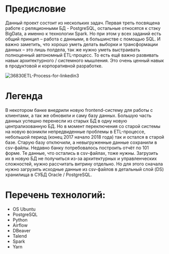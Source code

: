 # Предисловие
Данный проект состоит из нескольких задач. Первая треть посвящена работе с реляционными БД - PostgreSQL, 
остальные относятся к стэку BigData, а именно к технологии Spark. Но при этом у всех заданий есть общий принцип – работа с данными, 
в большинстве с помощью SQL. И важно заметить, что хорошо уметь делать выборки и трансформации данных – это лишь полдела, 
так же нужно уметь выстраивать полноценный автономный ETL-процесс. То есть ещё важно развивать навык архитектурного / системного мышления. 
Это очень ценный навык в продуктовой и корпоративной разработке.

![36830ETL-Process-for-linkedin3](https://github.com/poludin/full_cycle_etl/assets/70154853/e8fd697a-5d76-457a-a295-f98fab2cb794)

# Легенда
В некотором банке внедрили новую frontend-систему для работы с клиентами, а так же обновили и саму базу данных. Большую часть данных успешно 
перенесли из старых БД в одну новую централизованную БД.  Но в момент переключения со старой системы на новую возникли непредвиденные проблемы в ETL-процессе, 
небольшой период (конец 2017 начало 2018 года) так и остался в старой базе. Старую базу отключили, а невыгруженные данные сохранили в csv-файлы. Недавно банку 
потребовалось построить отчёт по 101 форме. Те данные, что остались в csv-файлах, тоже нужны. Загрузить их в новую БД не получиться из-за архитектурных и 
управленческих сложностей, нужно рассчитать витрину отдельно. Но для этого сначала нужно загрузить исходные данные из csv-файлов в детальный слой (DS) 
хранилища в СУБД Oracle / PostgreSQL.

# Перечень технологий:
- OS Ubuntu
- PostgreSQL
- Python
- Airflow
- DBeaver
- Talend
- Spark
- Yarn
